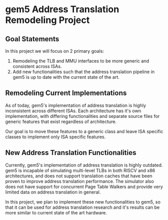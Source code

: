 # gem5 Address Translation Remodeling Project

## Goal Statements

In this project we will focus on 2 primary goals:

1. Remodeling the TLB and MMU interfaces to be more generic and consistent across ISAs.
2. Add new functionalities such that the address translation pipeline in gem5 is up to date with the current state of the art.

## Remodeling Current Implementations

As of today, gem5's implementation of address translation is highly inconsistent across different ISAs. Each architecture has it's own implementation, with differing functionalities and separate source files for generic features that exist regardless of architecture. 

Our goal is to move these features to a generic class and leave ISA specific classes to implement only ISA specific features.

## New Address Translation Functionalities

Currently, gem5's implementation of address translation is highly outdated. gem5 is incapable of simulating multi-level TLBs in both RISCV and x86 architectures, and does not support translation caches that have been proven to improve address translation performance. The simulator also does not have support for concurrent Page Table Walkers and provide very limited data on address translation in general.

In this project, we plan to implement these new functionalities to gem5, so that it can be used for address translation research and it's results can be more similar to current state of the art hardware.